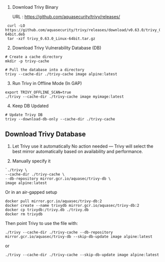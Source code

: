 1. Download Trivy Binary
   
   URL :
   https://github.com/aquasecurity/trivy/releases/
   
  ```
   curl -LO https://github.com/aquasecurity/trivy/releases/download/v0.63.0/trivy_0.63.0_Linux-64bit.deb
   tar -xzf trivy_0.63.0_Linux-64bit.tar.gz
  ```
2. Download Trivy Vulnerability Database (DB)
  ```
  # Create a cache directory
  mkdir -p trivy-cache

  # Pull the database into a directory
  trivy --cache-dir ./trivy-cache image alpine:latest
  ```
3. Run Trivy in Offline Mode (In GAP)
  ```
  export TRIVY_OFFLINE_SCAN=true
  ./trivy --cache-dir ./trivy-cache image myimage:latest
  ```
4. Keep DB Updated
  ```
  # Update Trivy DB
  trivy --download-db-only --cache-dir ./trivy-cache
  ```

## Download Trivy Database
1. Let Trivy use it automatically
No action needed — Trivy will select the best mirror automatically based on availability and performance.

2. Manually specify it
  ```
`./trivy \
  --cache-dir ./trivy-cache \
  --db-repository mirror.gcr.io/aquasec/trivy-db \
  image alpine:latest
  ```
Or in an air-gapped setup
  ```
  docker pull mirror.gcr.io/aquasec/trivy-db:2
  docker create --name trivydb mirror.gcr.io/aquasec/trivy-db:2
  docker cp trivydb:/trivy.db ./trivy.db
  docker rm trivydb
  ```
Then point Trivy to use the file with:
  ```
  ./trivy --cache-dir ./trivy-cache --db-repository mirror.gcr.io/aquasec/trivy-db --skip-db-update image alpine:latest
  ```
or
  ```
  ./trivy --cache-dir ./trivy-cache --skip-db-update image alpine:latest
  ```
